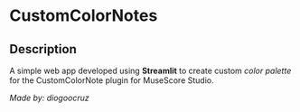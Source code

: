 # CustomColorNotes

## Description
A simple web app developed using **Streamlit** to create custom *color palette* for the CustomColorNote plugin for MuseScore Studio.

*Made by: diogoocruz*